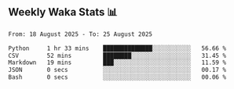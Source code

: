 ## Weekly Waka Stats 📊
<!--START_SECTION:waka-->

```txt
From: 18 August 2025 - To: 25 August 2025

Python     1 hr 33 mins    ██████████████░░░░░░░░░░░   56.66 %
CSV        52 mins         ████████░░░░░░░░░░░░░░░░░   31.45 %
Markdown   19 mins         ███░░░░░░░░░░░░░░░░░░░░░░   11.59 %
JSON       0 secs          ░░░░░░░░░░░░░░░░░░░░░░░░░   00.17 %
Bash       0 secs          ░░░░░░░░░░░░░░░░░░░░░░░░░   00.06 %
```

<!--END_SECTION:waka-->

<!--

Here are some ideas to get you started:

- 🔭 I’m currently working on (way to add branches committed on)
- 🌱 I’m currently learning Web Frameworks and Machine Learning! (Lisp, JS (react & angular), Python, and __)
- 💬 Ask me about ...
- 📫 How to reach me: 
- 😄 Pronouns: He/Him/His
- ⚡ Fun fact: ...

that-recsys-lab
-->
